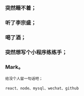 ### 突然睡不着；
### 听了李宗盛；
### 喝了酒；
### 突然想写个小程序练练手；
### Mark。

```
给没个人留一句话吧；

react、node、mysql、wechat、github
```
